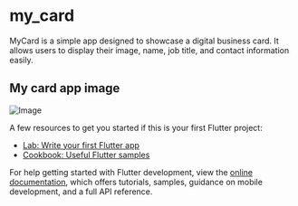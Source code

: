 # my_card

MyCard is a simple app designed to showcase a digital business card. It allows users to display their image, name, job title, and contact information easily.

## My card app image

![Image](01_my_card/my_card_image.png)





A few resources to get you started if this is your first Flutter project:

- [Lab: Write your first Flutter app](https://docs.flutter.dev/get-started/codelab)
- [Cookbook: Useful Flutter samples](https://docs.flutter.dev/cookbook)

For help getting started with Flutter development, view the
[online documentation](https://docs.flutter.dev/), which offers tutorials,
samples, guidance on mobile development, and a full API reference.
